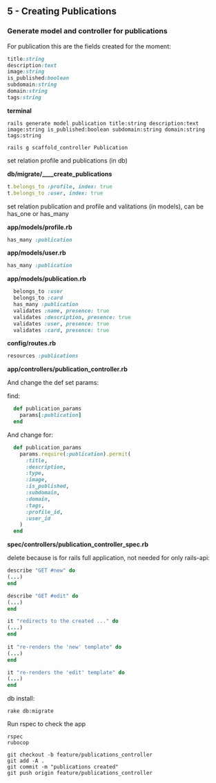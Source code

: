 ## 5 - Creating Publications

### Generate model and controller for publications

For publication this are the fields created for the moment:

```ruby
title:string
description:text
image:string
is_published:boolean
subdomain:string
domain:string
tags:string
```

**terminal**

    rails generate model publication title:string description:text image:string is_published:boolean subdomain:string domain:string tags:string

    rails g scaffold_controller Publication

set relation profile and publications (in db)

**db/migrate/____create_publications**

```ruby
t.belongs_to :profile, index: true
t.belongs_to :user, index: true
```
set relation publication and profile and valitations (in models), can be has_one or has_many

**app/models/profile.rb**

```ruby
has_many :publication
```

**app/models/user.rb**

```ruby
has_many :publication
```

**app/models/publication.rb**

```ruby
  belongs_to :user
  belongs_to :card
  has_many :publication
  validates :name, presence: true
  validates :description, presence: true
  validates :user, presence: true
  validates :card, presence: true
```
**config/routes.rb**  

```ruby
resources :publications
```

**app/controllers/publication_controller.rb**

And change the def set params:

find:

```ruby
  def publication_params
    params[:publication]
  end
```
And change for:  

```ruby
  def publication_params
    params.require(:publication).permit(
      :title,
      :description,
      :type,
      :image,
      :is_published,
      :subdomain,
      :domain,
      :tags,
      :profile_id,
      :user_id
    )
  end
```



**spec/controllers/publication_controller_spec.rb**

delete because is for rails full application, not needed for only rails-api:

```ruby
describe "GET #new" do
(...)
end

describe "GET #edit" do
(...)
end

it "redirects to the created ..." do
(...)
end
  
it "re-renders the 'new' template" do
(...)
end

it "re-renders the 'edit' template" do
(...)
end
```


db install:

    rake db:migrate

Run rspec to check the app

    rspec
    rubocop

    git checkout -b feature/publications_controller
    git add -A .
    git commit -m "publications created"
    git push origin feature/publications_controller